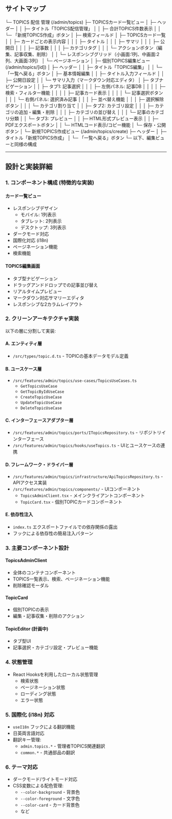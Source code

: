 ## サイトマップ

└─ TOPICS 配信 管理 (/admin/topics)
├─ TOPICSカード一覧ビュー
│ ├─ ヘッダー
│ │ ├─ タイトル「TOPICS配信管理」
│ │ ├─ 合計TOPICS件数表示
│ │ └─ 「新規TOPICS作成」ボタン
│ ├─ 検索フィールド
│ ├─ TOPICSカード一覧
│ │ ├─ カードごとの表示内容
│ │ │ ├─ タイトル
│ │ │ ├─ サマリ
│ │ │ ├─ 公開日
│ │ │ ├─ 記事数
│ │ │ ├─ カテゴリタグ
│ │ │ └─ アクションボタン（編集、記事収集、削除）
│ │ └─ レスポンシブグリッド（小画面:1列、中画面:2列、大画面:3列）
│ └─ ページネーション
│
├─ 個別TOPICS編集ビュー (/admin/topics/[id])
│ ├─ ヘッダー
│ │ ├─ タイトル「TOPICS編集」
│ │ └─ 「一覧へ戻る」ボタン
│ ├─ 基本情報編集
│ │ ├─ タイトル入力フィールド
│ │ ├─ 公開日設定
│ │ └─ サマリ入力（マークダウン対応エディタ）
│ ├─ タブナビゲーション
│ │ ├─ タブ1: 記事選択
│ │ │ ├─ 左側パネル: 記事DB
│ │ │ │ ├─ 検索・フィルター機能
│ │ │ │ ├─ 記事カード表示
│ │ │ │ └─ 記事選択ボタン
│ │ │ └─ 右側パネル: 選択済み記事
│ │ │   ├─ 並べ替え機能
│ │ │   ├─ 選択解除ボタン
│ │ │   └─ カテゴリ割り当て
│ │ ├─ タブ2: カテゴリ設定
│ │ │ ├─ カテゴリの追加・編集・削除
│ │ │ ├─ カテゴリの並び替え
│ │ │ └─ 記事のカテゴリ分類
│ │ └─ タブ3: プレビュー
│ │   ├─ HTML形式プレビュー表示
│ │   ├─ PDFエクスポートボタン
│ │   └─ HTMLコード表示/コピー機能
│ └─ 保存・公開ボタン
│
└─ 新規TOPICS作成ビュー (/admin/topics/create)
  ├─ ヘッダー
  │ ├─ タイトル「新規TOPICS作成」
  │ └─ 「一覧へ戻る」ボタン
  └─ 以下、編集ビューと同様の構成

---

## 設計と実装詳細

### 1. コンポーネント構成 (特徴的な実装)

#### カード一覧ビュー
- レスポンシブデザイン
  - モバイル: 1列表示
  - タブレット: 2列表示
  - デスクトップ: 3列表示
- ダークモード対応
- 国際化対応 (i18n)
- ページネーション機能
- 検索機能

#### TOPICS編集画面
- タブ型ナビゲーション
- ドラッグアンドドロップでの記事並び替え
- リアルタイムプレビュー
- マークダウン対応サマリーエディタ
- レスポンシブな2カラムレイアウト

### 2. クリーンアーキテクチャ実装

以下の層に分割して実装:

#### A. エンティティ層
- `/src/types/topic.d.ts` - TOPICの基本データモデル定義

#### B. ユースケース層
- `/src/features/admin/topics/use-cases/TopicsUseCases.ts`
  - `GetTopicsUseCase`
  - `GetTopicByIdUseCase`
  - `CreateTopicUseCase`
  - `UpdateTopicUseCase`
  - `DeleteTopicUseCase`

#### C. インターフェースアダプター層
- `/src/features/admin/topics/ports/ITopicsRepository.ts` - リポジトリインターフェース
- `/src/features/admin/topics/hooks/useTopics.ts` - UIとユースケースの連携

#### D. フレームワーク・ドライバー層
- `/src/features/admin/topics/infrastructure/ApiTopicsRepository.ts` - APIアクセス実装
- `/src/features/admin/topics/components/` - UIコンポーネント
  - `TopicsAdminClient.tsx` - メインクライアントコンポーネント
  - `TopicCard.tsx` - 個別TOPICカードコンポーネント

#### E. 依存性注入
- `index.ts` エクスポートファイルでの依存関係の露出
- フックによる依存性の簡易注入パターン

### 3. 主要コンポーネント設計

#### TopicsAdminClient
- 全体のコンテナコンポーネント
- TOPICS一覧表示、検索、ページネーション機能
- 削除確認モーダル

#### TopicCard
- 個別TOPICの表示
- 編集・記事収集・削除のアクション

#### TopicEditor (計画中)
- タブ型UI
- 記事選択・カテゴリ設定・プレビュー機能

### 4. 状態管理

- React Hooksを利用したローカル状態管理
  - 検索状態
  - ページネーション状態
  - ローディング状態
  - エラー状態

### 5. 国際化 (i18n) 対応

- `useI18n` フックによる翻訳機能
- 日英両言語対応
- 翻訳キー管理:
  - `admin.topics.*` - 管理者TOPICS関連翻訳
  - `common.*` - 共通部品の翻訳

### 6. テーマ対応

- ダークモード/ライトモード対応
- CSS変数による配色管理:
  - `--color-background` - 背景色
  - `--color-foreground` - 文字色
  - `--color-card` - カード背景色
  - など

